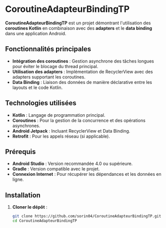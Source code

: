 # CoroutineAdapteurBindingTP

**CoroutineAdapteurBindingTP** est un projet démontrant l'utilisation des **coroutines Kotlin** en combinaison avec des **adapters** et le **data binding** dans une application Android.

## Fonctionnalités principales

- **Intégration des coroutines** : Gestion asynchrone des tâches longues pour éviter le blocage du thread principal.
- **Utilisation des adapters** : Implémentation de RecyclerView avec des adapters supportant les coroutines.
- **Data Binding** : Liaison des données de manière déclarative entre les layouts et le code Kotlin.

## Technologies utilisées

- **Kotlin** : Langage de programmation principal.
- **Coroutines** : Pour la gestion de la concurrence et des opérations asynchrones.
- **Android Jetpack** : Incluant RecyclerView et Data Binding.
- **Retrofit** : Pour les appels réseau (si applicable).

## Prérequis

- **Android Studio** : Version recommandée 4.0 ou supérieure.
- **Gradle** : Version compatible avec le projet.
- **Connexion Internet** : Pour récupérer les dépendances et les données en ligne.

## Installation

1. **Cloner le dépôt** :

   ```bash
   git clone https://github.com/sorin04/CoroutineAdapteurBindingTP.git
   cd CoroutineAdapteurBindingTP
